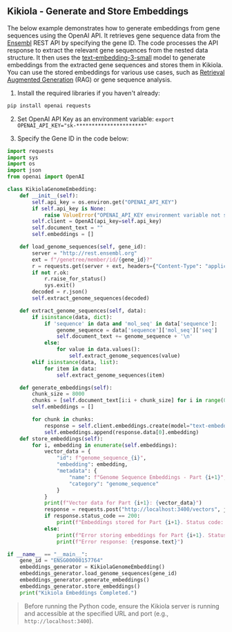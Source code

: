 ## Kikiola - Generate and Store Embeddings

The below example demonstrates how to generate embeddings from gene sequences using the OpenAI API. It retrieves gene sequence data from the [Ensembl](https://www.ensembl.org/index.html) REST API by specifying the gene ID. The code processes the API response to extract the relevant gene sequences from the nested data structure. It then uses the [text-embedding-3-small](https://platform.openai.com/docs/guides/embeddings) model to generate embeddings from the extracted gene sequences and stores them in Kikiola. You can use the stored embeddings for various use cases, such as [Retrieval Augmented Generation](https://blogs.nvidia.com/blog/what-is-retrieval-augmented-generation/) (RAG) or gene sequence analysis.

1. Install the required libraries if you haven't already:

```sh
pip install openai requests
```

2. Set OpenAI API Key as an environment variable: `export OPENAI_API_KEY="sk-**********************"`

3. Specify the Gene ID in the code below:

```python
import requests
import sys
import os
import json
from openai import OpenAI

class KikiolaGenomeEmbedding:
    def __init__(self):
        self.api_key = os.environ.get("OPENAI_API_KEY")
        if self.api_key is None:
            raise ValueError("OPENAI_API_KEY environment variable not set.")
        self.client = OpenAI(api_key=self.api_key)
        self.document_text = ""
        self.embeddings = []

    def load_genome_sequences(self, gene_id):
        server = "http://rest.ensembl.org"
        ext = f"/genetree/member/id/{gene_id}?"
        r = requests.get(server + ext, headers={"Content-Type": "application/json"})
        if not r.ok:
            r.raise_for_status()
            sys.exit()
        decoded = r.json()
        self.extract_genome_sequences(decoded)

    def extract_genome_sequences(self, data):
        if isinstance(data, dict):
            if 'sequence' in data and 'mol_seq' in data['sequence']:
                genome_sequence = data['sequence']['mol_seq']['seq']
                self.document_text += genome_sequence + '\n'
            else:
                for value in data.values():
                    self.extract_genome_sequences(value)
        elif isinstance(data, list):
            for item in data:
                self.extract_genome_sequences(item)

    def generate_embeddings(self):
        chunk_size = 8000
        chunks = [self.document_text[i:i + chunk_size] for i in range(0, len(self.document_text), chunk_size)]
        self.embeddings = []

        for chunk in chunks:
            response = self.client.embeddings.create(model="text-embedding-3-small", input=chunk)
            self.embeddings.append(response.data[0].embedding)
    def store_embeddings(self):
        for i, embedding in enumerate(self.embeddings):
            vector_data = {
                "id": f"genome_sequence_{i}",
                "embedding": embedding,
                "metadata": {
                    "name": f"Genome Sequence Embeddings - Part {i+1}",
                    "category": "genome_sequence"
                }
            }
            print(f"Vector data for Part {i+1}: {vector_data}")
            response = requests.post("http://localhost:3400/vectors", json=vector_data)
            if response.status_code == 200:
                print(f"Embeddings stored for Part {i+1}. Status code: {response.status_code}")
            else:
                print(f"Error storing embeddings for Part {i+1}. Status code: {response.status_code}")
                print(f"Error response: {response.text}")

if __name__ == "__main__":
    gene_id = "ENSG00000157764"
    embeddings_generator = KikiolaGenomeEmbedding()
    embeddings_generator.load_genome_sequences(gene_id)
    embeddings_generator.generate_embeddings()
    embeddings_generator.store_embeddings()
    print("Kikiola Embeddings Completed.")
```

> Before running the Python code, ensure the Kikiola server is running and accessible at the specified URL and port (e.g., `http://localhost:3400`).
